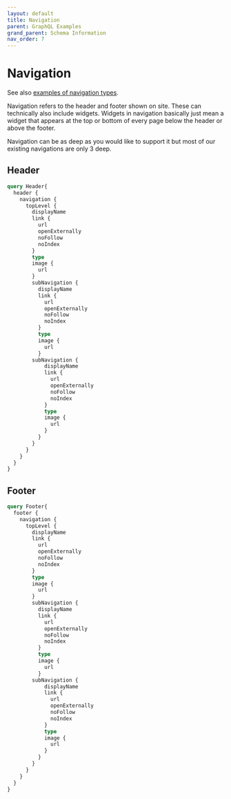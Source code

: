 ```yaml
---
layout: default
title: Navigation
parent: GraphQL Examples
grand_parent: Schema Information
nav_order: 7
---
```


# Navigation

See also [examples of navigation types](../navigation-types.md).

Navigation refers to the header and footer shown on site. These can technically also include widgets. Widgets in navigation basically just mean a widget that appears at the top or bottom of every page below the header or above the footer.

Navigation can be as deep as you would like to support it but most of our existing navigations are only 3 deep.

## Header
```graphql
query Header{
  header {
    navigation {
      topLevel {
        displayName
        link {
          url
          openExternally
          noFollow
          noIndex
        }
        type
        image {
          url
        }
        subNavigation {
          displayName
          link {
            url
            openExternally
            noFollow
            noIndex
          }
          type
          image {
            url
          }
        subNavigation {
            displayName
            link {
              url
              openExternally
              noFollow
              noIndex
            }
            type
            image {
              url
            }
          }
        }
      }
    }
  }
}
```

## Footer
```graphql
query Footer{
  footer {
    navigation {
      topLevel {
        displayName
        link {
          url
          openExternally
          noFollow
          noIndex
        }
        type
        image {
          url
        }
        subNavigation {
          displayName
          link {
            url
            openExternally
            noFollow
            noIndex
          }
          type
          image {
            url
          }
        subNavigation {
            displayName
            link {
              url
              openExternally
              noFollow
              noIndex
            }
            type
            image {
              url
            }
          }
        }
      }
    }
  }
}
```